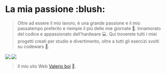 
<h1>La mia passione :blush:</h1>

> Oltre ad essere il mio lavoro, è una grande passione e il mio passatempo preferito e riempie il più delle mie giornate :muscle:. 
> Innamorato del codice e appassionato dell'hardware :computer:. 
> Qui troverete tutti i miei progetti creati per studio e divertimento, oltre a tutti gli esercizi svolti su codewars :closed_book:.
<a href="https://github.com/Valerio-boi">
  <img align="center" src="https://github-readme-stats.vercel.app/api/top-langs/?username=Valerio-boi&hide=css,html&title_color=ffffff&text_color=c9cacc&icon_color=2bbc8a&bg_color=1d1f21" />
</a>
<a href="https://github.com/Valerio-boi">
<img align="center" src="https://github-readme-stats.vercel.app/api?username=Valerio-boi&show_icons=true">
</a>

<p></p>

> Il mio sito Web [Valerio boi](https://www.valerioboi.com/) :octopus:. 



